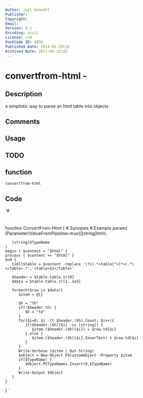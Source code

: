 ```yaml
---
Author: joel bennett
Publisher: 
Copyright: 
Email: 
Version: 0.1
Encoding: ascii
License: cc0
PoshCode ID: 4850
Published Date: 2014-01-29t16
Archived Date: 2017-05-22t02
---
```


# convertfrom-html - 

## Description

a simplistic way to parse an html table into objects

## Comments



## Usage



## TODO



## function

`convertfrom-html`

## Code

`#
 #
 function ConvertFrom-Html {
    #.Synopsis
    #.Example
    param(
       [Parameter(ValueFromPipeline=$true)]
       [string]$html,
 
       [string]$TypeName
    )
    begin { $content = "$html" }
    process { $content += "$html" }
    end {
       [xml]$table = $content -replace '(?s).*<table[^>]*>(.*)</table>.*','<table>$1</table>'
 
       $header = $table.table.tr[0]  
       $data = $table.table.tr[1..1e3]
 
       foreach($row in $data){ 
          $item = @{}
 
          $h = "th"
          if(!$header.th) {
             $h = "td"
          }
          for($i=0; $i -lt $header.($h).Count; $i++){
             if($header.($h)[$i] -is [string]) {
                $item.($header.($h)[$i]) = $row.td[$i]
             } else {
                $item.($header.($h)[$i].InnerText) = $row.td[$i]
             }
          }
          Write-Verbose ($item | Out-String)
          $object = New-Object PSCustomObject -Property $item 
          if($TypeName) {
             $Object.PSTypeNames.Insert(0,$TypeName)
          }
          Write-Output $Object
       }
    }
 }
`

